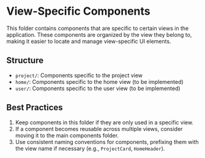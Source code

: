 # View-Specific Components

This folder contains components that are specific to certain views in the application. 
These components are organized by the view they belong to, making it easier to locate and manage view-specific UI elements.

## Structure

- `project/`: Components specific to the project view
- `home/`: Components specific to the home view (to be implemented)
- `user/`: Components specific to the user view (to be implemented)

## Best Practices

1. Keep components in this folder if they are only used in a specific view.
2. If a component becomes reusable across multiple views, consider moving it to the main components folder.
3. Use consistent naming conventions for components, prefixing them with the view name if necessary (e.g., `ProjectCard`, `HomeHeader`).